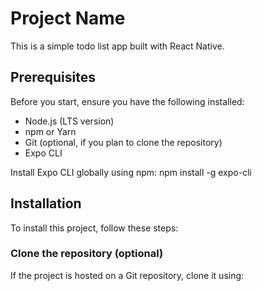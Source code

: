 # Project Name

This is a simple todo list app built with React Native.

## Prerequisites

Before you start, ensure you have the following installed:

- Node.js (LTS version)
- npm or Yarn
- Git (optional, if you plan to clone the repository)
- Expo CLI

Install Expo CLI globally using npm:
npm install -g expo-cli

## Installation

To install this project, follow these steps:

### Clone the repository (optional)

If the project is hosted on a Git repository, clone it using:
